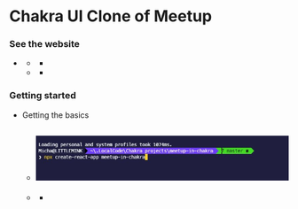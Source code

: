 # Chakra UI Clone of Meetup

### See the website
- 
    - 
        - 
    - 
        - 
        
### Getting started
- Getting the basics
    - ![](imgs/0101.jpg)
        - 
    - 
        - 